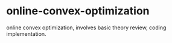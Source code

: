 # online-convex-optimization
online convex optimization, involves basic theory review, coding implementation.
